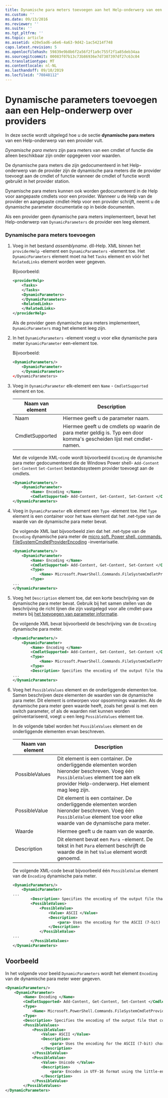 ```yaml
---
title: Dynamische para meters toevoegen aan het Help-onderwerp van een provider | Microsoft Docs
ms.custom: ''
ms.date: 09/13/2016
ms.reviewer: ''
ms.suite: ''
ms.tgt_pltfrm: ''
ms.topic: article
ms.assetid: e20e5ad6-a6e6-4a63-9d42-1ac54214f748
caps.latest.revision: 5
ms.openlocfilehash: 59839e9b8b6f2a56f2f1a9c755f2f1a85deb34aa
ms.sourcegitcommit: 00083f07b13c73b86936e7d7307397df27c63c04
ms.translationtype: MT
ms.contentlocale: nl-NL
ms.lasthandoff: 09/10/2019
ms.locfileid: "70848112"
---
```

# <a name="how-to-add-dynamic-parameters-to-a-provider-help-topic"></a>Dynamische parameters toevoegen aan een Help-onderwerp over providers

In deze sectie wordt uitgelegd hoe u de sectie **dynamische para meters** van een Help-onderwerp van een provider vult.

*Dynamische para meters* zijn para meters van een cmdlet of functie die alleen beschikbaar zijn onder opgegeven voor waarden.

De dynamische para meters die zijn gedocumenteerd in het Help-onderwerp van de provider zijn de dynamische para meters die de provider toevoegt aan de cmdlet of functie wanneer de cmdlet of functie wordt gebruikt in het provider station.

Dynamische para meters kunnen ook worden gedocumenteerd in de Help voor aangepaste cmdlets voor een provider. Wanneer u de Help van de provider en aangepaste cmdlet-Help voor een provider schrijft, neemt u de dynamische parameter documentatie op in beide documenten.

Als een provider geen dynamische para meters implementeert, bevat het Help-onderwerp van `DynamicParameters` de provider een leeg element.

### <a name="to-add-dynamic-parameters"></a>Dynamische para meters toevoegen

1. Voeg in het bestand *assemblyname*. dll-Help. XML binnen het `providerHelp` -element een `DynamicParameters` -element toe. Het `DynamicParameters` element moet na het `Tasks` element en vóór het `RelatedLinks` element worden weer gegeven.

   Bijvoorbeeld:

    ```xml
    <providerHelp>
        <Tasks>
        </Tasks>
        <DynamicParameters>
        </DynamicParameters>
        <RelatedLinks>
        </RelatedLinks>
    </providerHelp>
    ```

   Als de provider geen dynamische para meters implementeert, `DynamicParameters` mag het element leeg zijn.

2. In het `DynamicParameters` -element voegt u voor elke dynamische para meter `DynamicParameter` een-element toe.

   Bijvoorbeeld:

    ```xml
    <DynamicParameters/>
        <DynamicParameter>
        </DynamicParameter>
    </DynamicParameters>
    ```

3. Voeg in `DynamicParameter` elk-element een `Name` - `CmdletSupported` element en toe.

   |Naam van element|Description|
   |------------------|-----------------|
   |Naam|Hiermee geeft u de parameter naam.|
   |CmdletSupported|Hiermee geeft u de cmdlets op waarin de para meter geldig is. Typ een door komma's gescheiden lijst met cmdlet-namen.|

   Met de volgende XML-code wordt bijvoorbeeld `Encoding` de dynamische para meter gedocumenteerd die de Windows Power shell- `Add-Content` `Get-Content` `Set-Content` bestandssysteem provider toevoegt aan de cmdlets.

    ```xml
    <DynamicParameters/>
        <DynamicParameter>
            <Name> Encoding </Name>
            <CmdletSupported> Add-Content, Get-Content, Set-Content </CmdletSupported>
    </DynamicParameters>

    ```

4. Voeg in `DynamicParameter` elk element een `Type` -element toe. Het `Type` element is een container voor het `Name` element dat het .net-type van de waarde van de dynamische para meter bevat.

   De volgende XML laat bijvoorbeeld zien dat het .net-type van de `Encoding` dynamische para meter de [micro soft. Power shell. commands. FileSystemCmdletProviderEncoding](/dotnet/api/microsoft.powershell.commands.filesystemcmdletproviderencoding) -inventarisatie.

    ```xml
    <DynamicParameters/>
        <DynamicParameter>
            <Name> Encoding </Name>
            <CmdletSupported> Add-Content, Get-Content, Set-Content </CmdletSupported>
            <Type>
                <Name> Microsoft.PowerShell.Commands.FileSystemCmdletProviderEncoding </Name>
            <Type>
    ...
    </DynamicParameters>
    ```

5. Voeg het `Description` element toe, dat een korte beschrijving van de dynamische para meter bevat. Gebruik bij het samen stellen van de beschrijving de richt lijnen die zijn vastgelegd voor alle cmdlet-para meters bij [het toevoegen van parameter informatie](./how-to-add-parameter-information.md).

   De volgende XML bevat bijvoorbeeld de beschrijving van de `Encoding` dynamische para meter.

    ```xml
    <DynamicParameters/>
        <DynamicParameter>
            <Name> Encoding </Name>
            <CmdletSupported> Add-Content, Get-Content, Set-Content </CmdletSupported>
            <Type>
                <Name> Microsoft.PowerShell.Commands.FileSystemCmdletProviderEncoding </Name>
            <Type>
            <Description> Specifies the encoding of the output file that contains the content. </Description>
    ...
    </DynamicParameters>
    ```

6. Voeg het `PossibleValues` element en de onderliggende elementen toe. Samen beschrijven deze elementen de waarden van de dynamische para meter. Dit element is ontworpen voor opsommings waarden. Als de dynamische para meter geen waarde heeft, zoals het geval is met een switch parameter, of als de waarden niet kunnen worden geïnventariseerd, voegt u een leeg `PossibleValues` element toe.

   In de volgende tabel worden het `PossibleValues` element en de onderliggende elementen ervan beschreven.

   |Naam van element|Description|
   |------------------|-----------------|
   |PossibleValues|Dit element is een container. De onderliggende elementen worden hieronder beschreven. Voeg één `PossibleValues` element toe aan elk provider Help-onderwerp. Het element mag leeg zijn.|
   |PossibleValue|Dit element is een container. De onderliggende elementen worden hieronder beschreven. Voeg één `PossibleValue` element toe voor elke waarde van de dynamische para meter.|
   |Waarde|Hiermee geeft u de naam van de waarde.|
   |Description|Dit element bevat een `Para` -element. De tekst in het `Para` element beschrijft de waarde die in het `Value` element wordt genoemd.|

   De volgende XML-code bevat bijvoorbeeld één `PossibleValue` element van de `Encoding` dynamische para meter.

    ```xml
    <DynamicParameters/>
        <DynamicParameter>
    ...
            <Description> Specifies the encoding of the output file that contains the content. </Description>
            <PossibleValues>
                <PossibleValue>
                    <Value> ASCII </Value>
                    <Description>
                        <para> Uses the encoding for the ASCII (7-bit) character set. </para>
                    </Description>
                </PossibleValue>
    ...
            </PossibleValues>
    </DynamicParameters>
    ```

## <a name="example"></a>Voorbeeld

In het volgende voor beeld `DynamicParameters` wordt het element `Encoding` van de dynamische para meter weer gegeven.

```xml
<DynamicParameters/>
    <DynamicParameter>
        <Name> Encoding </Name>
        <CmdletSupported> Add-Content, Get-Content, Set-Content </CmdletSupported>
        <Type>
            <Name> Microsoft.PowerShell.Commands.FileSystemCmdletProviderEncoding </Name>
        <Type>
        <Description> Specifies the encoding of the output file that contains the content. </Description>
        <PossibleValues>
            <PossibleValue>
                <Value> ASCII </Value>
                <Description>
                    <para> Uses the encoding for the ASCII (7-bit) character set. </para>
                </Description>
            </PossibleValue>
            <PossibleValue>
                <Value> Unicode </Value>
                <Description>
                    <para> Encodes in UTF-16 format using the little-endian byte order. </para>
                </Description>
            </PossibleValue>
        </PossibleValues>
</DynamicParameters>
```